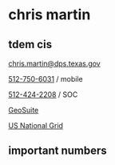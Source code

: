 # chris martin

## tdem cis

[chris.martin@dps.texas.gov](mailto:chris.martin@dps.texas.gov)

[512-750-6031](tel:+15127506031) / mobile

[512-424-2208](tel:+15124242208) / SOC

[GeoSuite](https://geosuite.nfocus.com/txtfdeploy/)

[US National Grid](A_USNGInstruct_No1v9andNo4.pdf)

## important numbers
